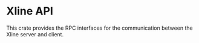 # Xline API

This crate provides the RPC interfaces for the communication between the Xline server and client.
